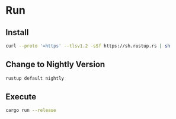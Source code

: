 # Run

## Install
```bash
curl --proto '=https' --tlsv1.2 -sSf https://sh.rustup.rs | sh
```

## Change to Nightly Version
```bash
rustup default nightly
```

## Execute
```bash
cargo run --release
```